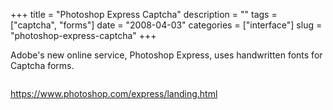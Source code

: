+++
title = "Photoshop Express Captcha"
description = ""
tags = ["captcha", "forms"]
date = "2008-04-03"
categories = ["interface"]
slug = "photoshop-express-captcha"
+++


<p>Adobe's new online service, Photoshop Express, uses handwritten fonts for Captcha forms.</p>
<div id="screens-full" class="clear"><div class="fullimg clear"><a href="/media/interface/photoshopexpress-captcha-1.png" class="group" rel="group" title="1. "><img src="/media/interface/photoshopexpress-captcha-1.png" alt="" class="img-responsive"></a></div></div><div id="screens-full" class="clear"><div class="fullimg clear"><a href="/media/interface/photoshopexpress-captcha-2.png" class="group" rel="group" title="2. "><img src="/media/interface/photoshopexpress-captcha-2.png" alt="" class="img-responsive"></a></div></div><div id="screens-full" class="clear"><div class="fullimg clear"><a href="/media/interface/photoshopexpress-captcha-3.png" class="group" rel="group" title="3. "><img src="/media/interface/photoshopexpress-captcha-3.png" alt="" class="img-responsive"></a></div></div>        
<p><a href="https://www.photoshop.com/express/landing.html">https://www.photoshop.com/express/landing.html</a></p>

